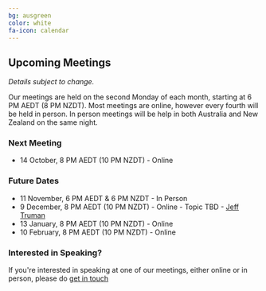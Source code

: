 ```yaml
---
bg: ausgreen
color: white
fa-icon: calendar
---
```


## Upcoming Meetings

_Details subject to change._

Our meetings are held on the second Monday of each month, starting at 6 PM AEDT (8 PM NZDT). Most meetings are online, however every fourth will be held in person. In person meetings will be help in both Australia and New Zealand on the same night.

### Next Meeting

* 14 October, 8 PM AEDT (10 PM NZDT) - Online

### Future Dates

* 11 November, 6 PM AEDT & 6 PM NZDT - In Person
* 9 December, 8 PM AEDT (10 PM NZDT) - Online - Topic TBD - [Jeff Truman](https://twitter.com/ScriptWarrior)
* 13 January, 8 PM AEDT (10 PM NZDT) - Online
* 10 February, 8 PM AEDT (10 PM NZDT) - Online

### Interested in Speaking?

If you're interested in speaking at one of our meetings, either online or in person, please do [get in touch](https://anzpsug.github.io/#contact)
